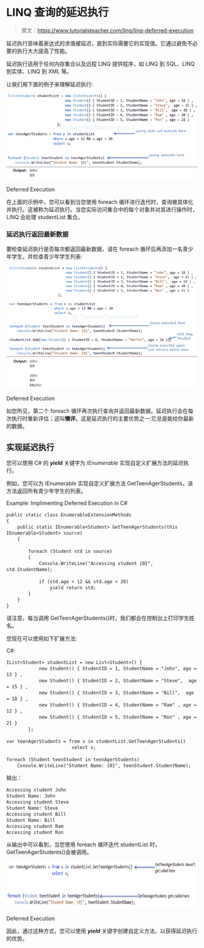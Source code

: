 # LINQ 查询的延迟执行

> 原文：<https://www.tutorialsteacher.com/linq/linq-deferred-execution>

延迟执行意味着表达式的求值被延迟，直到实际需要它的实现值。它通过避免不必要的执行大大提高了性能。

延迟执行适用于任何内存集合以及远程 LINQ 提供程序，如 LINQ 到 SQL、LINQ 到实体、LINQ 到 XML 等。

让我们用下面的例子来理解延迟执行:

[![](img/c8e1ae7002417c2a7f9488ae0dfffcc2.png)](../../Content/images/linq/linq-deferred-execution-1.png)

Deferred Execution



在上面的示例中，您可以看到当您使用 foreach 循环进行迭代时，查询被具体化并执行。这被称为延迟执行。当您实际访问集合中的每个对象并对其进行操作时，LINQ 会处理 studentList 集合。

### 延迟执行返回最新数据

要检查延迟执行是否每次都返回最新数据，请在 foreach 循环后再添加一名青少年学生，并检查青少年学生列表:

[![](img/aeb00cbcd90f8bf7e8be8d5b57e53d81.png)](../../Content/images/linq/linq-deferred-execution-2.png)

Deferred Execution



如您所见，第二个 foreach 循环再次执行查询并返回最新数据。延迟执行会在每次执行时重新评估；这叫**懒评**。这是延迟执行的主要优势之一:它总是能给你最新的数据。

## 实现延迟执行

您可以使用 C# 的 ***yield*** 关键字为 *IEnumerable* 实现自定义扩展方法的延迟执行。

例如，您可以为 IEnumerable 实现自定义扩展方法 GetTeenAgerStudents，该方法返回所有青少年学生的列表。

Example: Implimenting Deferred Execution in C#

```
public static class EnumerableExtensionMethods
{
    public static IEnumerable<Student> GetTeenAgerStudents(this IEnumerable<Student> source)
    {

        foreach (Student std in source)
        {
            Console.WriteLine("Accessing student {0}", std.StudentName);

            if (std.age > 12 && std.age < 20)
                yield return std;
        }
    }
}
```

请注意，每当调用 GetTeenAgerStudents()时，我们都会在控制台上打印学生姓名。

您现在可以使用如下扩展方法:

C#:

```
IList<Student> studentList = new List<Student>() { 
            new Student() { StudentID = 1, StudentName = "John", age = 13 } ,
            new Student() { StudentID = 2, StudentName = "Steve",  age = 15 } ,
            new Student() { StudentID = 3, StudentName = "Bill",  age = 18 } ,
            new Student() { StudentID = 4, StudentName = "Ram" , age = 12 } ,
            new Student() { StudentID = 5, StudentName = "Ron" , age = 21 } 
        };

var teenAgerStudents = from s in studentList.GetTeenAgerStudents() 
                        select s;

foreach (Student teenStudent in teenAgerStudents)
    Console.WriteLine("Student Name: {0}", teenStudent.StudentName);
```

输出：

```
Accessing student John
Student Name: John
Accessing student Steve
Student Name: Steve
Accessing student Bill
Student Name: Bill
Accessing student Ram
Accessing student Ron
```

从输出中可以看到，当您使用 foreach 循环迭代 studentList 时，GetTeenAgerStudents()会被调用。

[![Deferred Execution](img/0d76f193d1f6ff6c7eb02404eabcf5dd.png)](../../Content/images/linq/linq-deferred-execution-3.png)

Deferred Execution



因此，通过这种方式，您可以使用 ***yield*** 关键字创建自定义方法，以获得延迟执行的优势。